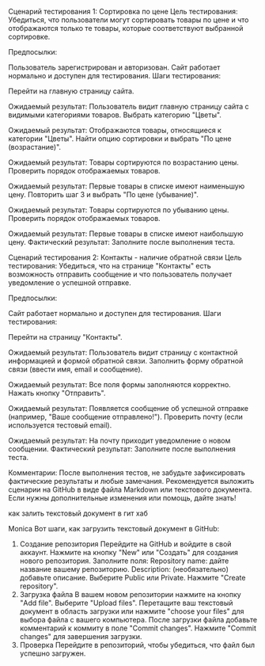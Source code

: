 Сценарий тестирования 1: Сортировка по цене
Цель тестирования: Убедиться, что пользователи могут сортировать товары по цене и что отображаются только те товары, которые соответствуют выбранной сортировке.

Предпосылки:

Пользователь зарегистрирован и авторизован.
Сайт работает нормально и доступен для тестирования.
Шаги тестирования:

Перейти на главную страницу сайта.

Ожидаемый результат: Пользователь видит главную страницу сайта с видимыми категориями товаров.
Выбрать категорию "Цветы".

Ожидаемый результат: Отображаются товары, относящиеся к категории "Цветы".
Найти опцию сортировки и выбрать "По цене (возрастание)".

Ожидаемый результат: Товары сортируются по возрастанию цены.
Проверить порядок отображаемых товаров.

Ожидаемый результат: Первые товары в списке имеют наименьшую цену.
Повторить шаг 3 и выбрать "По цене (убывание)".

Ожидаемый результат: Товары сортируются по убыванию цены.
Проверить порядок отображаемых товаров.

Ожидаемый результат: Первые товары в списке имеют наибольшую цену.
Фактический результат: Заполните после выполнения теста.

Сценарий тестирования 2: Контакты - наличие обратной связи
Цель тестирования: Убедиться, что на странице "Контакты" есть возможность отправить сообщение и что пользователь получает уведомление о успешной отправке.

Предпосылки:

Сайт работает нормально и доступен для тестирования.
Шаги тестирования:

Перейти на страницу "Контакты".

Ожидаемый результат: Пользователь видит страницу с контактной информацией и формой обратной связи.
Заполнить форму обратной связи (ввести имя, email и сообщение).

Ожидаемый результат: Все поля формы заполняются корректно.
Нажать кнопку "Отправить".

Ожидаемый результат: Появляется сообщение об успешной отправке (например, "Ваше сообщение отправлено!").
Проверить почту (если используется тестовый email).

Ожидаемый результат: На почту приходит уведомление о новом сообщении.
Фактический результат: Заполните после выполнения теста.

Комментарии:
После выполнения тестов, не забудьте зафиксировать фактические результаты и любые замечания.
Рекомендуется выложить сценарии на GitHub в виде файла Markdown или текстового документа.
Если нужны дополнительные изменения или помощь, дайте знать!

как залить текстовый документ в гит хаб

Monica
Вот шаги, как загрузить текстовый документ в GitHub:

1. Создание репозитория
Перейдите на GitHub и войдите в свой аккаунт.
Нажмите на кнопку "New" или "Создать" для создания нового репозитория.
Заполните поля:
Repository name: дайте название вашему репозиторию.
Description: (необязательно) добавьте описание.
Выберите Public или Private.
Нажмите "Create repository".
2. Загрузка файла
В вашем новом репозитории нажмите на кнопку "Add file".
Выберите "Upload files".
Перетащите ваш текстовый документ в область загрузки или нажмите "choose your files" для выбора файла с вашего компьютера.
После загрузки файла добавьте комментарий к коммиту в поле "Commit changes".
Нажмите "Commit changes" для завершения загрузки.
3. Проверка
Перейдите в репозиторий, чтобы убедиться, что файл был успешно загружен.

